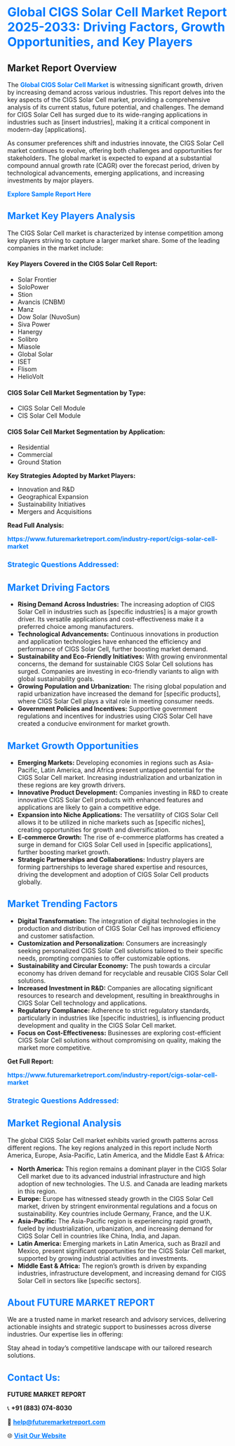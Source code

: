 <h1 style="color: #007BFF;">Global CIGS Solar Cell Market Report 2025-2033: Driving Factors, Growth Opportunities, and Key Players</h1>

<section id="overview">
<h2>Market Report Overview</h2>
<p>The <a href="https://www.futuremarketreport.com/industry-report/cigs-solar-cell-market" style="color: #007BFF; text-decoration: none;"><strong>Global CIGS Solar Cell Market</strong></a> is witnessing significant growth, driven by increasing demand across various industries. This report delves into the key aspects of the CIGS Solar Cell market, providing a comprehensive analysis of its current status, future potential, and challenges. The demand for CIGS Solar Cell has surged due to its wide-ranging applications in industries such as [insert industries], making it a critical component in modern-day [applications].</p>
<p>As consumer preferences shift and industries innovate, the CIGS Solar Cell market continues to evolve, offering both challenges and opportunities for stakeholders. The global market is expected to expand at a substantial compound annual growth rate (CAGR) over the forecast period, driven by technological advancements, emerging applications, and increasing investments by major players.</p>
</section>

<section id="overview">
<p><a href="https://www.futuremarketreport.com/request-sample/reportId=108867" style="color: #007BFF; text-decoration: none;"><strong>Explore Sample Report Here</strong></a></p>
</section>

<section id="key-players">
<h2 style="color: #007BFF;">Market Key Players Analysis</h2>
<p>The CIGS Solar Cell market is characterized by intense competition among key players striving to capture a larger market share. Some of the leading companies in the market include:</p>
<h4>Key Players Covered in the CIGS Solar Cell Report:</h4>
<ul><li>Solar Frontier</li><li>SoloPower</li><li>Stion</li><li>Avancis (CNBM)</li><li>Manz</li><li>Dow Solar (NuvoSun)</li><li>Siva Power</li><li>Hanergy</li><li>Solibro</li><li>Miasole</li><li>Global Solar</li><li>ISET</li><li>Flisom</li><li>HelioVolt</li></ul>
<h4>CIGS Solar Cell Market Segmentation by Type:</h4>
<ul><li>CIGS Solar Cell Module</li><li>CIS Solar Cell Module</li></ul>

<h4>CIGS Solar Cell Market Segmentation by Application:</h4>
<ul><li>Residential</li><li>Commercial</li><li>Ground Station</li></ul>
<p><strong>Key Strategies Adopted by Market Players:</strong></p>
<ul>
<li>Innovation and R&D</li>
<li>Geographical Expansion</li>
<li>Sustainability Initiatives</li>
<li>Mergers and Acquisitions</li>
</ul>
</section>

<section>
<p><strong>Read Full Analysis: </strong></p><a href="https://www.futuremarketreport.com/industry-report/cigs-solar-cell-market" style="color: #007BFF; text-decoration: none;"><strong>https://www.futuremarketreport.com/industry-report/cigs-solar-cell-market</strong></a>
<h3 style="color: #007BFF;">Strategic Questions Addressed:</h3>
</section>

<section id="driving-factors">
<h2 style="color: #007BFF;">Market Driving Factors</h2>
<ul>
<li><strong>Rising Demand Across Industries:</strong> The increasing adoption of CIGS Solar Cell in industries such as [specific industries] is a major growth driver. Its versatile applications and cost-effectiveness make it a preferred choice among manufacturers.</li>
<li><strong>Technological Advancements:</strong> Continuous innovations in production and application technologies have enhanced the efficiency and performance of CIGS Solar Cell, further boosting market demand.</li>
<li><strong>Sustainability and Eco-Friendly Initiatives:</strong> With growing environmental concerns, the demand for sustainable CIGS Solar Cell solutions has surged. Companies are investing in eco-friendly variants to align with global sustainability goals.</li>
<li><strong>Growing Population and Urbanization:</strong> The rising global population and rapid urbanization have increased the demand for [specific products], where CIGS Solar Cell plays a vital role in meeting consumer needs.</li>
<li><strong>Government Policies and Incentives:</strong> Supportive government regulations and incentives for industries using CIGS Solar Cell have created a conducive environment for market growth.</li>
</ul>
</section>

<section id="growth-opportunities">
<h2 style="color: #007BFF;">Market Growth Opportunities</h2>
<ul>
<li><strong>Emerging Markets:</strong> Developing economies in regions such as Asia-Pacific, Latin America, and Africa present untapped potential for the CIGS Solar Cell market. Increasing industrialization and urbanization in these regions are key growth drivers.</li>
<li><strong>Innovative Product Development:</strong> Companies investing in R&D to create innovative CIGS Solar Cell products with enhanced features and applications are likely to gain a competitive edge.</li>
<li><strong>Expansion into Niche Applications:</strong> The versatility of CIGS Solar Cell allows it to be utilized in niche markets such as [specific niches], creating opportunities for growth and diversification.</li>
<li><strong>E-commerce Growth:</strong> The rise of e-commerce platforms has created a surge in demand for CIGS Solar Cell used in [specific applications], further boosting market growth.</li>
<li><strong>Strategic Partnerships and Collaborations:</strong> Industry players are forming partnerships to leverage shared expertise and resources, driving the development and adoption of CIGS Solar Cell products globally.</li>
</ul>
</section>

<section id="trending-factors">
<h2 style="color: #007BFF;">Market Trending Factors</h2>
<ul>
<li><strong>Digital Transformation:</strong> The integration of digital technologies in the production and distribution of CIGS Solar Cell has improved efficiency and customer satisfaction.</li>
<li><strong>Customization and Personalization:</strong> Consumers are increasingly seeking personalized CIGS Solar Cell solutions tailored to their specific needs, prompting companies to offer customizable options.</li>
<li><strong>Sustainability and Circular Economy:</strong> The push towards a circular economy has driven demand for recyclable and reusable CIGS Solar Cell solutions.</li>
<li><strong>Increased Investment in R&D:</strong> Companies are allocating significant resources to research and development, resulting in breakthroughs in CIGS Solar Cell technology and applications.</li>
<li><strong>Regulatory Compliance:</strong> Adherence to strict regulatory standards, particularly in industries like [specific industries], is influencing product development and quality in the CIGS Solar Cell market.</li>
<li><strong>Focus on Cost-Effectiveness:</strong> Businesses are exploring cost-efficient CIGS Solar Cell solutions without compromising on quality, making the market more competitive.</li>
</ul>
</section>

<section>
<p><strong>Get Full Report: </strong></p><a href="https://www.futuremarketreport.com/industry-report/cigs-solar-cell-market" style="color: #007BFF; text-decoration: none;"><strong>https://www.futuremarketreport.com/industry-report/cigs-solar-cell-market</strong></a>
<h3 style="color: #007BFF;">Strategic Questions Addressed:</h3>
</section>


<section id="regional-analysis">
<h2 style="color: #007BFF;">Market Regional Analysis</h2>
<p>The global CIGS Solar Cell market exhibits varied growth patterns across different regions. The key regions analyzed in this report include North America, Europe, Asia-Pacific, Latin America, and the Middle East & Africa:</p>
<ul>
<li><strong>North America:</strong> This region remains a dominant player in the CIGS Solar Cell market due to its advanced industrial infrastructure and high adoption of new technologies. The U.S. and Canada are leading markets in this region.</li>
<li><strong>Europe:</strong> Europe has witnessed steady growth in the CIGS Solar Cell market, driven by stringent environmental regulations and a focus on sustainability. Key countries include Germany, France, and the U.K.</li>
<li><strong>Asia-Pacific:</strong> The Asia-Pacific region is experiencing rapid growth, fueled by industrialization, urbanization, and increasing demand for CIGS Solar Cell in countries like China, India, and Japan.</li>
<li><strong>Latin America:</strong> Emerging markets in Latin America, such as Brazil and Mexico, present significant opportunities for the CIGS Solar Cell market, supported by growing industrial activities and investments.</li>
<li><strong>Middle East & Africa:</strong> The region’s growth is driven by expanding industries, infrastructure development, and increasing demand for CIGS Solar Cell in sectors like [specific sectors].</li>
</ul>
</section>

<footer>
<h2 style="color: #007BFF;">About FUTURE MARKET REPORT</h2>
<p>We are a trusted name in market research and advisory services, delivering actionable insights and strategic support to businesses across diverse industries. Our expertise lies in offering:</p>

<p>Stay ahead in today’s competitive landscape with our tailored research solutions.</p>

<h2 style="color: #007BFF;">Contact Us:</h2>
<p><strong>FUTURE MARKET REPORT</strong></p>
<p>📞 <strong>+91 (883) 074-8030</strong></p>
<p>📧 <strong><a href="mailto:help@futuremarketreport.com" style="color: #007BFF;">help@futuremarketreport.com</a></strong></p>
<p>🌐 <strong><a href="https://www.futuremarketreport.com/" style="color: #007BFF;">Visit Our Website</a></strong></p>
</footer>